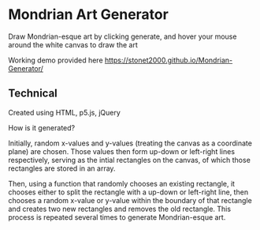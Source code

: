 # Mondrian Art Generator
Draw Mondrian-esque art by clicking generate, and hover your mouse around the white canvas to draw the art

Working demo provided here https://stonet2000.github.io/Mondrian-Generator/

## Technical
Created using HTML, p5.js, jQuery

How is it generated?

Initially, random x-values and y-values (treating the canvas as a coordinate plane) are chosen. Those values then form up-down or left-right lines respectively, serving as the intial rectangles on the canvas, of which those rectangles are stored in an array.

Then, using a function that randomly chooses an existing rectangle, it chooses either to split the rectangle with a up-down or left-right line, then chooses a random x-value or y-value within the boundary of that rectangle and creates two new rectangles and removes the old rectangle. This process is repeated several times to generate Mondrian-esque art.

